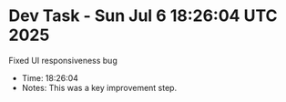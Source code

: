 # Dev Task - Sun Jul  6 18:26:04 UTC 2025
Fixed UI responsiveness bug
- Time: 18:26:04
- Notes: This was a key improvement step.
